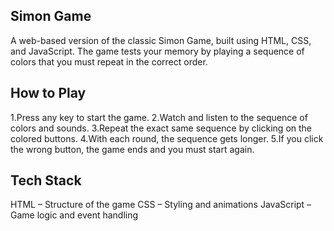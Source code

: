 ## Simon Game
A web-based version of the classic Simon Game, built using HTML, CSS, and JavaScript. The game tests your memory by playing a sequence of colors that you must repeat in the correct order.

## How to Play
1.Press any key to start the game.
2.Watch and listen to the sequence of colors and sounds.
3.Repeat the exact same sequence by clicking on the colored buttons.
4.With each round, the sequence gets longer.
5.If you click the wrong button, the game ends and you must start again.

## Tech Stack
HTML – Structure of the game
CSS – Styling and animations
JavaScript – Game logic and event handling
